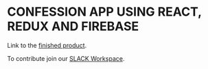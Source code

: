 # CONFESSION APP USING REACT, REDUX AND FIREBASE

Link to the [finished product](https://conphession.netlify.app/).

To contribute join our [SLACK Workspace](https://join.slack.com/t/confessions-talk/shared_invite/zt-y5rcmvd1-LuE8~NligOm1WKELGlNlKQ).
